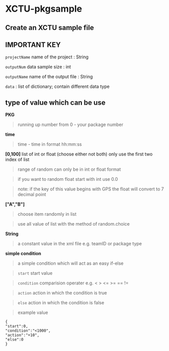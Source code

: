 # XCTU-pkgsample

## Create an XCTU sample file

## IMPORTANT KEY

`projectName` name of the project : String

`outputNum` data sample size : int

`outputName` name of the output file : String

`data` : list of dictionary; contain different data type

## type of value which can be use

**PKG**

> running up number from 0 - your package number

**time**

> time - time in format hh:mm:ss

**[0,100]** list of int or float (choose either not both)
only use the first two index of list

> range of random can only be in int or float format

> if you want to random float start with int use 0.0

> note: if the key of this value begins with GPS the float will convert to 7 decimal point

**["A","B"]**

> choose item randomly in list

> use all value of list with the method of random.choice

**String**

> a constant value in the xml file e.g. teamID or package type

**simple condition**

> a simple condition which will act as an easy if-else

> `start` start value

> `condition` comparision operater e.g. < > <= >= == !=

> `action` action in which the condition is true

> `else` action in which the condition is false

> example value

```
{
"start":0,
"condition":"<1000",
"action":"+10",
"else":0
}
```
